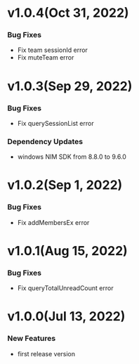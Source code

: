 # v1.0.4(Oct 31, 2022)

### Bug Fixes
* Fix team sessionId error
* Fix muteTeam error

# v1.0.3(Sep 29, 2022)

### Bug Fixes
* Fix querySessionList error

### Dependency Updates
* windows NIM SDK from 8.8.0 to 9.6.0

# v1.0.2(Sep 1, 2022)

### Bug Fixes
* Fix addMembersEx error

# v1.0.1(Aug 15, 2022)

### Bug Fixes
* Fix queryTotalUnreadCount error

# v1.0.0(Jul 13, 2022)

### New Features
* first release version